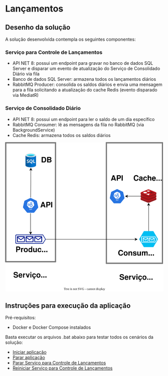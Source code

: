 # Lançamentos

## Desenho da solução

A solução desenvolvida contempla os seguintes componentes:

### Serviço para Controle de Lançamentos
- API NET 8: possui um endpoint para gravar no banco de dados SQL Server e disparar um evento de atualização do Serviço de Consolidado Diário via fila
- Banco de dados SQL Server: armazena todos os lançamentos diários
- RabbitMQ Producer: consolida os saldos diários e envia uma mensagem para a fila solicitando a atualização do cache Redis (evento disparado via MediatR)

### Serviço de Consolidado Diário
- API NET 8: possui um endpoint para ler o saldo de um dia específico
- RabbitMQ Consumer: lê as mensagens da fila no RabbitMQ (via BackgroundService)
- Cache Redis: armazena todos os saldos diários


![Desenho da solução](SolutionItems/design/desenho-solucao.svg)


## Instruções para execução da aplicação

Pré-requisitos:
- Docker e Docker Compose instalados

Basta executar os arquivos .bat abaixo para testar todos os cenários da solução:
- [Iniciar aplicação](SolutionItems/env-start.bat)
- [Parar aplicação](SolutionItems/env-stop.bat)
- [Parar Serviço para Controle de Lançamentos](SolutionItems/servico-controle-stop.bat)
- [Reiniciar Serviço para Controle de Lançamentos](SolutionItems/servico-controle-restart.bat)
